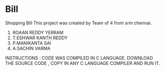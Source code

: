 # Bill
Shopping Bill
This project was created by Team of 4 from srm chennai.
1. ROAAN REDDY YERRAM
2. T.ESHWAR KANTH REDDY
3. P.MANIKANTA SAI
4. A.SACHIN VARMA


INSTRUCTIONS :
CODE WAS COMPILED IN C LANGUAGE.
DOWNLOAD THE SOURCE CODE , COPY IN ANY C LANGUAGE COMPILER AND RUN IT.
